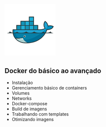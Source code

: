 # ![Docker](logo.png)

## Docker do básico ao avançado

- Instalação
- Gerenciamento básico de containers
- Volumes
- Networks
- Docker-compose
- Build de imagens
- Trabalhando com templates
- Otimizando imagens

